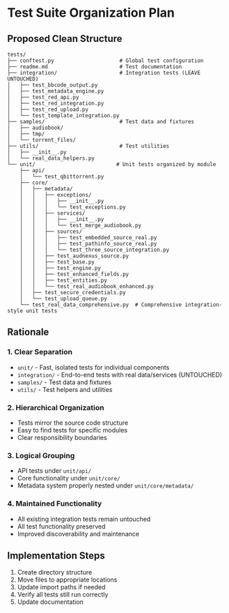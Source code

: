 # Test Suite Organization Plan

## Proposed Clean Structure

```
tests/
├── conftest.py                     # Global test configuration
├── readme.md                       # Test documentation
├── integration/                    # Integration tests (LEAVE UNTOUCHED)
│   ├── test_bbcode_output.py
│   ├── test_metadata_engine.py
│   ├── test_red_api.py
│   ├── test_red_integration.py
│   ├── test_red_upload.py
│   └── test_template_integration.py
├── samples/                        # Test data and fixtures
│   ├── audiobook/
│   ├── tmp/
│   └── torrent_files/
├── utils/                          # Test utilities
│   ├── __init__.py
│   └── real_data_helpers.py
└── unit/                          # Unit tests organized by module
    ├── api/
    │   └── test_qbittorrent.py
    ├── core/
    │   ├── metadata/
    │   │   ├── exceptions/
    │   │   │   ├── __init__.py
    │   │   │   └── test_exceptions.py
    │   │   ├── services/
    │   │   │   ├── __init__.py
    │   │   │   └── test_merge_audiobook.py
    │   │   ├── sources/
    │   │   │   ├── test_embedded_source_real.py
    │   │   │   ├── test_pathinfo_source_real.py
    │   │   │   └── test_three_source_integration.py
    │   │   ├── test_audnexus_source.py
    │   │   ├── test_base.py
    │   │   ├── test_engine.py
    │   │   ├── test_enhanced_fields.py
    │   │   ├── test_entities.py
    │   │   └── test_real_audiobook_enhanced.py
    │   ├── test_secure_credentials.py
    │   └── test_upload_queue.py
    └── test_real_data_comprehensive.py  # Comprehensive integration-style unit tests
```

## Rationale

### 1. **Clear Separation**

- `unit/` - Fast, isolated tests for individual components
- `integration/` - End-to-end tests with real data/services (UNTOUCHED)
- `samples/` - Test data and fixtures
- `utils/` - Test helpers and utilities

### 2. **Hierarchical Organization**

- Tests mirror the source code structure
- Easy to find tests for specific modules
- Clear responsibility boundaries

### 3. **Logical Grouping**

- API tests under `unit/api/`
- Core functionality under `unit/core/`
- Metadata system properly nested under `unit/core/metadata/`

### 4. **Maintained Functionality**

- All existing integration tests remain untouched
- All test functionality preserved
- Improved discoverability and maintenance

## Implementation Steps

1. Create directory structure
2. Move files to appropriate locations
3. Update import paths if needed
4. Verify all tests still run correctly
5. Update documentation
